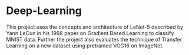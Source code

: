 # Deep-Learning
This project uses the concepts and architecture of LeNet-5 described by Yann LeCun in his 1998 paper on Gradient Based Learning to classify MNIST data. Further the project also evaluates the technique of Transfer Learning on a new dataset using pretrained VGG16 on ImageNet.
